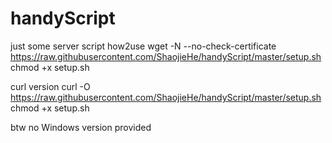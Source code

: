 # handyScript
just some server script
how2use 
wget -N --no-check-certificate https://raw.githubusercontent.com/ShaojieHe/handyScript/master/setup.sh
chmod +x setup.sh

curl version
curl -O https://raw.githubusercontent.com/ShaojieHe/handyScript/master/setup.sh
chmod +x setup.sh

btw no Windows version provided
